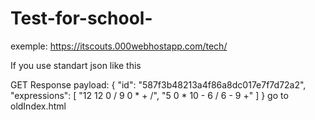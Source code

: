 # Test-for-school-
exemple: https://itscouts.000webhostapp.com/tech/

If you use standart json like this 

GET
Response payload:
{
    "id": "587f3b48213a4f86a8dc017e7f7d72a2",
    "expressions": [
        "12 12 0 / 9 0 * + /",
        "5 0 * 10 - 6 / 6 - 9 +"
    ]
}
go to oldIndex.html
